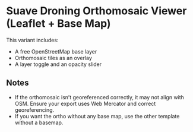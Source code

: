 # Suave Droning Orthomosaic Viewer (Leaflet + Base Map)

This variant includes:
- A free OpenStreetMap base layer
- Orthomosaic tiles as an overlay
- A layer toggle and an opacity slider

## Notes
- If the orthomosaic isn’t georeferenced correctly, it may not align with OSM. Ensure your export uses Web Mercator and correct georeferencing.
- If you want the ortho without any base map, use the other template without a basemap.
